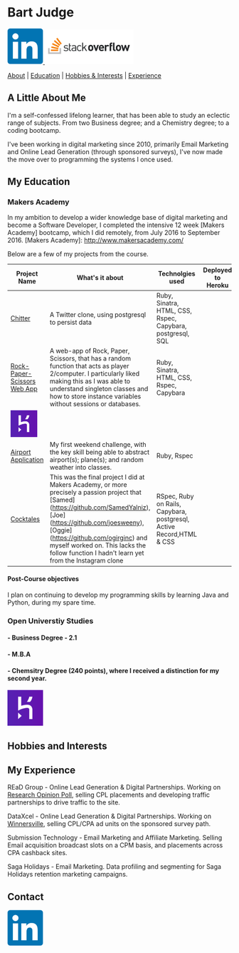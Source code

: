 
# Bart Judge
 <a href="https://uk.linkedin.com/in/bartholomewjudge">
<img src="images/LinkedIn_logo_initials.png" alt="LinkedIn" width="80">
</a>  <a href="https://stackoverflow.com/users/6495617/bart-judge">
<img src="images/stack-overflow.png" alt="Stack-Overflow" width="200">

[About](#a-little-about-me) | [Education](#my-education) | [Hobbies & Interests](#hobbies-and-interests) | [Experience](#my-experience)

## A Little About Me
 I'm a self-confessed lifelong learner, that has been able to study an eclectic range of subjects.
 From two Business degree; and a Chemistry degree; to a coding bootcamp.

 I've been working in digital marketing since 2010, primarily  Email Marketing and Online Lead Generation (through sponsored surveys), I've now made the move over to programming the systems I once used.

## My Education

### **Makers Academy**

In my ambition to develop a wider knowledge base of digital marketing and become a Software Developer, I completed the intensive 12 week [Makers Academy] bootcamp, which I did remotely, from July 2016 to September 2016.
[Makers Academy]: http://www.makersacademy.com/


 Below are a few of my projects from the course.

|Project Name| What's it about| Technolgies used| Deployed to Heroku|
|-------------|-------------|-----| -----|
|[Chitter]()|A Twitter clone, using postgresql to persist data|Ruby, Sinatra, HTML, CSS, Rspec, Capybara, postgresql, SQL|
|[Rock-Paper-Scissors Web App](https://github.com/BJudge/rps-challenge)|A web-app of Rock, Paper, Scissors, that has a random function that acts as player 2/computer. I particularly liked making this as I was able to understand singleton classes and how to store instance variables without sessions or databases. |Ruby, Sinatra, HTML, CSS, Rspec, Capybara| <a href="https://bart-rps.herokuapp.com/">
<img src="images/heroku-2.png" alt="Heroku" width="60"> </a>|
|[Airport Application](https://github.com/BJudge/airport_challenge)|My first weekend challenge, with the key skill being able to abstract airport(s); plane(s); and random weather into classes. |Ruby, Rspec|
|[Cocktales](https://github.com/Cocktales/cocktales)|This was the final project I did at Makers Academy, or more precisely a passion project that [Samed] (https://github.com/SamedYalniz), [Joe] (https://github.com/joesweeny), [Oggie] (https://github.com/ogirginc) and myself worked on. This lacks the follow function I hadn't learn yet from the Instagram clone|RSpec, Ruby on Rails, Capybara, postgresql, Active Record,HTML & CSS|

#### Post-Course objectives
I plan on continuing to develop my programming skills by learning Java and Python, during my spare time.

### Open Universtiy Studies

#### - Business Degree - 2.1
#### - M.B.A
#### - Chemsitry Degree (240 points), where I received a distinction for my second year.


<a href="https://bart-rps.herokuapp.com/">
<img src="images/heroku-2.png" alt="Heroku" width="80"> </a>

## Hobbies and Interests


## My Experience

REaD Group - Online Lead Generation & Digital Partnerships. Working on [Research Opinion Poll], selling CPL placements and developing traffic partnerships to drive traffic to the site.

[Research Opinion Poll]: https://new.research-opinion-poll.co.uk/

DataXcel - Online Lead Generation & Digital Partnerships. Working on [Winnersville], selling CPL/CPA ad units on the sponsored survey path.

[Winnersville]: https://www.winnersville.co.uk/

Submission Technology - Email Marketing and Affiliate Marketing. Selling Email acquisition broadcast slots on a CPM basis, and placements across CPA cashback sites.

Saga Holidays - Email Marketing. Data profiling and segmenting for Saga Holidays retention marketing campaigns.


## Contact

<a href="https://uk.linkedin.com/in/bartholomewjudge">
<img src="images/LinkedIn_logo_initials.png" alt="LinkedIn" width="80">
</a>
